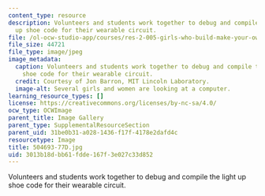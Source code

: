 ```yaml
---
content_type: resource
description: Volunteers and students work together to debug and compile the light
  up shoe code for their wearable circuit.
file: /ol-ocw-studio-app/courses/res-2-005-girls-who-build-make-your-own-wearables-workshop-spring-2015/3013b18dbb61fdde167f3e027c33d852_504693-77D.jpg
file_size: 44721
file_type: image/jpeg
image_metadata:
  caption: Volunteers and students work together to debug and compile the light up
    shoe code for their wearable circuit.
  credit: Courtesy of Jon Barron, MIT Lincoln Laboratory.
  image-alt: Several girls and women are looking at a computer.
learning_resource_types: []
license: https://creativecommons.org/licenses/by-nc-sa/4.0/
ocw_type: OCWImage
parent_title: Image Gallery
parent_type: SupplementalResourceSection
parent_uid: 31be0b31-a028-1436-f17f-4178e2dafd4c
resourcetype: Image
title: 504693-77D.jpg
uid: 3013b18d-bb61-fdde-167f-3e027c33d852
---
```

Volunteers and students work together to debug and compile the light up shoe code for their wearable circuit.